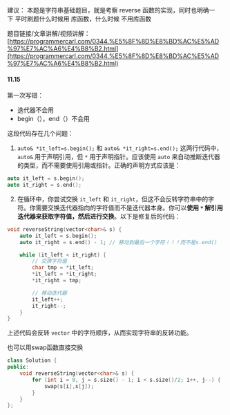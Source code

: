 建议： 本题是字符串基础题目，就是考察 reverse 函数的实现，同时也明确一下 平时刷题什么时候用 库函数，什么时候 不用库函数 

题目链接/文章讲解/视频讲解：[https://programmercarl.com/0344.%E5%8F%8D%E8%BD%AC%E5%AD%97%E7%AC%A6%E4%B8%B2.html](https://programmercarl.com/0344.%E5%8F%8D%E8%BD%AC%E5%AD%97%E7%AC%A6%E4%B8%B2.html)


#### 11.15
第一次写错：
- 迭代器不会用
- begin（），end（）不会用

这段代码存在几个问题：

1. `auto& *it_left=s.begin();` 和 `auto& *it_right=s.end();` 这两行代码中，`auto&` 用于声明引用，但 `*` 用于声明指针。应该使用 `auto` 来自动推断迭代器的类型，而不需要使用引用或指针。正确的声明方式应该是：

```cpp
auto it_left = s.begin();
auto it_right = s.end();
```

2. 在循环中，你尝试交换 `it_left` 和 `it_right`，但这不会反转字符串中的字符。你需要交换迭代器指向的字符值而不是迭代器本身。你可以**使用 `*` 解引用迭代器来获取字符值，然后进行交换**。以下是修复后的代码：

```cpp
void reverseString(vector<char>& s) {
    auto it_left = s.begin();
    auto it_right = s.end() - 1; // 移动到最后一个字符！！！而不是s.end()

    while (it_left < it_right) {
        // 交换字符值
        char tmp = *it_left;
        *it_left = *it_right;
        *it_right = tmp;

        // 移动迭代器
        it_left++;
        it_right--;
    }
}
```

上述代码会反转 `vector` 中的字符顺序，从而实现字符串的反转功能。

也可以用swap函数直接交换
```c++
class Solution {
public:
    void reverseString(vector<char>& s) {
        for (int i = 0, j = s.size() - 1; i < s.size()/2; i++, j--) {
            swap(s[i],s[j]);
        }
    }
};
```
